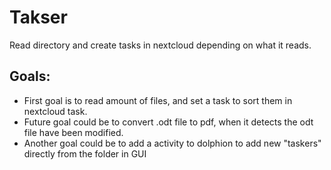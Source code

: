 Takser
=

Read directory and create tasks in nextcloud depending on what it reads.


## Goals:

- First goal is to read amount of files, and set a task to sort them in nextcloud task.
- Future goal could be to convert .odt file to pdf, when it detects the odt file have been modified.
- Another goal could be to add a activity to dolphion to add new "taskers" directly from the folder in GUI

